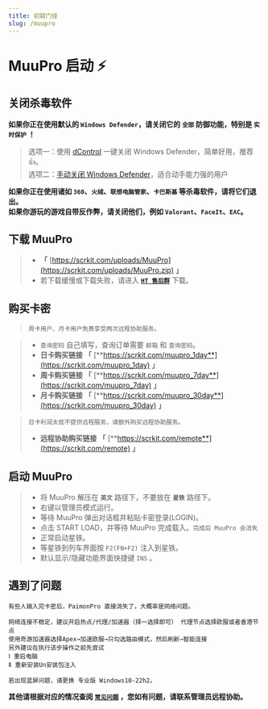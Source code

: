 ```yaml
---
title: 初窥门径
slug: /muupro
---
```


# MuuPro 启动 ⚡ ️

<head>
  <meta charset="utf-8" />
  <meta name="description" content="MuuPro 官方教程，最全面的 MuuPro 中文参考文档。"/>
  <meta name="keywords" content="MuuPro"/>
  <meta name="author" content="MuuPro"/>
</head>

## 关闭杀毒软件

**如果你正在使用默认的 `Windows Defender`，请关闭它的 `全部` 防御功能，特别是 `实时保护` ！**

>选项一：使用 [dControl](https://scrkit.com/uploads/dControl.zip) 一键关闭 Windows Defender，简单好用，推荐👍。  
>选项二：[手动关闭 Windows Defender](https://zhuanlan.zhihu.com/p/430289825)，适合动手能力强的用户

**如果你正在使用诸如 `360`、`火绒`、`联想电脑管家`、`卡巴斯基` 等杀毒软件，请将它们退出。**  
**如果你游玩的游戏自带反作弊，请关闭他们，例如 `Valorant`、`FaceIt`、`EAC`。**

## 下载 MuuPro

> + **「** [https://scrkit.com/uploads/MuuPro](https://scrkit.com/uploads/MuuPro.zip) **」**
> + 若下载缓慢或下载失败，请进入 [**`HT 售后群`**](https://scrkit.com/qqgroup) 下载。

## 购买卡密

> `周卡用户、月卡用户免费享受两次远程协助服务。`

> + `查询密码` 自己填写，查询订单需要 `邮箱` 和 `查询密码`。
> + **日卡购买链接** **「** [**https://scrkit.com/muupro_1day**](https://scrkit.com/muupro_1day) **」**
> + **周卡购买链接** **「** [**https://scrkit.com/muupro_7day**](https://scrkit.com/muupro_7day) **」**
> + **月卡购买链接** **「** [**https://scrkit.com/muupro_30day**](https://scrkit.com/muupro_30day) **」**
 
> `日卡利润太低不提供远程服务，请额外购买远程协助服务。` 
> + **远程协助购买链接** **「** [**https://scrkit.com/remote**](https://scrkit.com/remote) **」**  

## 启动 MuuPro

> + 将 MuuPro 解压在 **`英文`** 路径下，不要放在 **`星铁`** 路径下。  
> + 右键以管理员模式运行。  
> + 等待 MuuPro 弹出对话框并粘贴卡密登录(LOGIN)。  
> + 点击 START LOAD，并等待 MuuPro 完成载入。`完成后 MuuPro 会消失` 
> + 正常启动星铁。
> + 等星铁到列车界面按 `F2(FN+F2)` 注入到星铁。
> + 默认显示/隐藏功能界面快捷键 `INS` 。

## 遇到了问题
```
有些人输入完卡密后，PaimonPro 直接消失了，大概率是网络问题。  

网络连接不稳定，建议开启热点/代理/加速器（择一选择即可） 代理节点选择欧服或者香港节点
使用奇游加速器选择Apex→加速欧服→只勾选路由模式，然后刷新→智能连接
另外建议在执行该步操作之前先尝试   
Ⅰ 重启电脑   
Ⅱ 重新安装Un安装包注入 

若出现蓝屏问题，请更换 专业版 Windows10-22h2。  
```
**其他请根据对应的情况查阅 [`常见问题`](./problem.md) ，您如有问题，请联系管理员远程协助。**